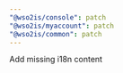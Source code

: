 ```yaml
---
"@wso2is/console": patch
"@wso2is/myaccount": patch
"@wso2is/common": patch
---
```


Add missing i18n content
